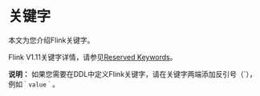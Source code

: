 # 关键字

本文为您介绍Flink关键字。

Flink V1.11关键字详情，请参见[Reserved Keywords](https://ci.apache.org/projects/flink/flink-docs-release-1.11/dev/table/sql/)。

**说明：** 如果您需要在DDL中定义Flink关键字，请在关键字两端添加反引号（\`），例如`｀value｀`。

